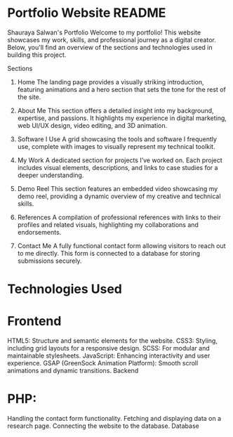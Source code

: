 # Portfolio Website README

Shauraya Salwan's Portfolio
Welcome to my portfolio! This website showcases my work, skills, and professional journey as a digital creator. Below, you'll find an overview of the sections and technologies used in building this project.

Sections
1. Home
The landing page provides a visually striking introduction, featuring animations and a hero section that sets the tone for the rest of the site.

2. About Me
This section offers a detailed insight into my background, expertise, and passions. It highlights my experience in digital marketing, web UI/UX design, video editing, and 3D animation.

3. Software I Use
A grid showcasing the tools and software I frequently use, complete with images to visually represent my technical toolkit.

4. My Work
A dedicated section for projects I’ve worked on. Each project includes visual elements, descriptions, and links to case studies for a deeper understanding.

5. Demo Reel
This section features an embedded video showcasing my demo reel, providing a dynamic overview of my creative and technical skills.

6. References
A compilation of professional references with links to their profiles and related visuals, highlighting my collaborations and endorsements.

7. Contact Me
A fully functional contact form allowing visitors to reach out to me directly. This form is connected to a database for storing submissions securely.

# Technologies Used
# Frontend
HTML5: Structure and semantic elements for the website.
CSS3: Styling, including grid layouts for a responsive design.
SCSS: For modular and maintainable stylesheets.
JavaScript: Enhancing interactivity and user experience.
GSAP (GreenSock Animation Platform): Smooth scroll animations and dynamic transitions.
Backend
# PHP:
Handling the contact form functionality.
Fetching and displaying data on a research page.
Connecting the website to the database.
Database
